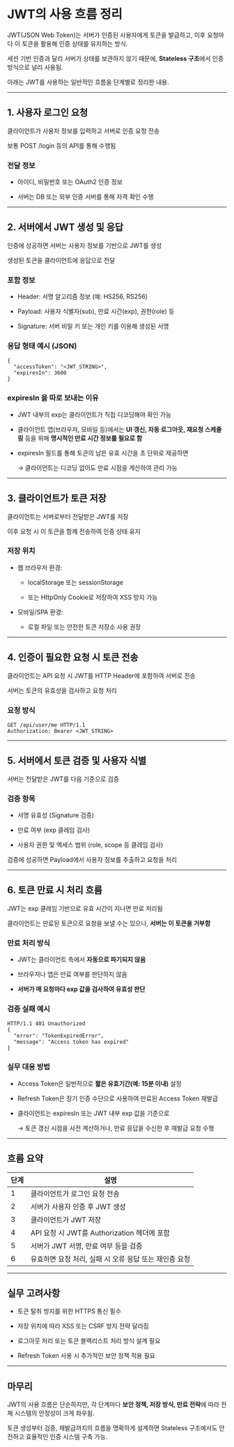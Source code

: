 # **JWT의 사용 흐름 정리**
  

JWT(JSON Web Token)는 서버가 인증된 사용자에게 토큰을 발급하고, 이후 요청마다 이 토큰을 활용해 인증 상태를 유지하는 방식.

세션 기반 인증과 달리 서버가 상태를 보관하지 않기 때문에, **Stateless 구조**에서 인증 방식으로 널리 사용됨.

아래는 JWT를 사용하는 일반적인 흐름을 단계별로 정리한 내용.

---

## **1. 사용자 로그인 요청**

  

클라이언트가 사용자 정보를 입력하고 서버로 인증 요청 전송

보통 POST /login 등의 API를 통해 수행됨

  

### **전달 정보**

- 아이디, 비밀번호 또는 OAuth2 인증 정보
    
- 서버는 DB 또는 외부 인증 서버를 통해 자격 확인 수행
    

---

## **2. 서버에서 JWT 생성 및 응답**

  

인증에 성공하면 서버는 사용자 정보를 기반으로 JWT를 생성

생성된 토큰을 클라이언트에 응답으로 전달

  

### **포함 정보**

- Header: 서명 알고리즘 정보 (예: HS256, RS256)
    
- Payload: 사용자 식별자(sub), 만료 시간(exp), 권한(role) 등
    
- Signature: 서버 비밀 키 또는 개인 키를 이용해 생성된 서명
    

  

### **응답 형태 예시 (JSON)**

```
{
  "accessToken": "<JWT_STRING>",
  "expiresIn": 3600
}
```

### **expiresIn** **을 따로 보내는 이유**

- JWT 내부의 exp는 클라이언트가 직접 디코딩해야 확인 가능
    
- 클라이언트 앱(브라우저, 모바일 등)에서는 **UI 갱신, 자동 로그아웃, 재요청 스케줄링** 등을 위해 **명시적인 만료 시간 정보를 필요로 함**
    
- expiresIn 필드를 통해 토큰의 남은 유효 시간을 초 단위로 제공하면
    
    → 클라이언트는 디코딩 없이도 만료 시점을 계산하여 관리 가능
    

---

## **3. 클라이언트가 토큰 저장**

  

클라이언트는 서버로부터 전달받은 JWT를 저장

이후 요청 시 이 토큰을 함께 전송하여 인증 상태 유지

  

### **저장 위치**

- 웹 브라우저 환경:
    
    - localStorage 또는 sessionStorage
        
    - 또는 HttpOnly Cookie로 저장하여 XSS 방지 가능
        
    
- 모바일/SPA 환경:
    
    - 로컬 파일 또는 안전한 토큰 저장소 사용 권장
        
    

---

## **4. 인증이 필요한 요청 시 토큰 전송**

  

클라이언트는 API 요청 시 JWT를 HTTP Header에 포함하여 서버로 전송

서버는 토큰의 유효성을 검사하고 요청 처리

  

### **요청 방식**

```
GET /api/user/me HTTP/1.1
Authorization: Bearer <JWT_STRING>
```

---

## **5. 서버에서 토큰 검증 및 사용자 식별**

  

서버는 전달받은 JWT를 다음 기준으로 검증

  

### **검증 항목**

- 서명 유효성 (Signature 검증)
    
- 만료 여부 (exp 클레임 검사)
    
- 사용자 권한 및 액세스 범위 (role, scope 등 클레임 검사)
    

  

검증에 성공하면 Payload에서 사용자 정보를 추출하고 요청을 처리

---

## **6. 토큰 만료 시 처리 흐름**

  

JWT는 exp 클레임 기반으로 유효 시간이 지나면 만료 처리됨

클라이언트는 만료된 토큰으로 요청을 보낼 수는 있으나, **서버는 이 토큰을 거부함**

  

### **만료 처리 방식**

- JWT는 클라이언트 측에서 **자동으로 파기되지 않음**
    
- 브라우저나 앱은 만료 여부를 판단하지 않음
    
- **서버가 매 요청마다 exp 값을 검사하여 유효성 판단**
    

  

### **검증 실패 예시**

```
HTTP/1.1 401 Unauthorized
{
  "error": "TokenExpiredError",
  "message": "Access token has expired"
}
```

### **실무 대응 방법**

- Access Token은 일반적으로 **짧은 유효기간(예: 15분 이내)** 설정
    
- Refresh Token은 장기 인증 수단으로 사용하여 만료된 Access Token 재발급
    
- 클라이언트는 expiresIn 또는 JWT 내부 exp 값을 기준으로
    
    → 토큰 갱신 시점을 사전 계산하거나, 만료 응답을 수신한 후 재발급 요청 수행
    
---

## **흐름 요약**

|**단계**|**설명**|
|---|---|
|1|클라이언트가 로그인 요청 전송|
|2|서버가 사용자 인증 후 JWT 생성|
|3|클라이언트가 JWT 저장|
|4|API 요청 시 JWT를 Authorization 헤더에 포함|
|5|서버가 JWT 서명, 만료 여부 등을 검증|
|6|유효하면 요청 처리, 실패 시 오류 응답 또는 재인증 요청|

---

## **실무 고려사항**

- 토큰 탈취 방지를 위한 HTTPS 통신 필수
    
- 저장 위치에 따라 XSS 또는 CSRF 방지 전략 달라짐
    
- 로그아웃 처리 또는 토큰 블랙리스트 처리 방식 설계 필요
    
- Refresh Token 사용 시 추가적인 보안 정책 적용 필요
    

---

## **마무리**

  

JWT의 사용 흐름은 단순하지만, 각 단계마다 **보안 정책, 저장 방식, 만료 전략**에 따라 전체 시스템의 안정성이 크게 좌우됨.

토큰 생성부터 검증, 재발급까지의 흐름을 명확하게 설계하면 Stateless 구조에서도 안전하고 효율적인 인증 시스템 구축 가능.
